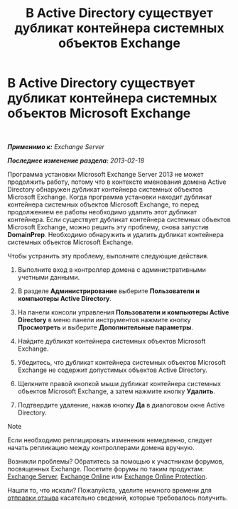 ﻿---
title: 'В Active Directory существует дубликат контейнера системных объектов Exchange'
TOCTitle: В Active Directory существует дубликат контейнера системных объектов Microsoft Exchange
ms:assetid: cd0f45ab-89de-4653-b50d-c1157c2329d5
ms:mtpsurl: https://technet.microsoft.com/ru-ru/library/ms.exch.setupreadiness.adiniterrorrule(v=EXCHG.150)
ms:contentKeyID: 50489090
ms.date: 04/30/2018
mtps_version: v=EXCHG.150
ms.translationtype: HT
---

# В Active Directory существует дубликат контейнера системных объектов Microsoft Exchange

 

_**Применимо к:** Exchange Server_

_**Последнее изменение раздела:** 2013-02-18_

Программа установки Microsoft Exchange Server 2013 не может продолжить работу, потому что в контексте именования домена Active Directory обнаружен дубликат контейнера системных объектов Microsoft Exchange. Когда программа установки находит дубликат контейнера системных объектов Microsoft Exchange, то перед продолжением ее работы необходимо удалить этот дубликат контейнера. Если существует дубликат контейнера системных объектов Microsoft Exchange, можно решить эту проблему, снова запустив **DomainPrep**. Необходимо обнаружить и удалить дубликат контейнера системных объектов Microsoft Exchange.

Чтобы устранить эту проблему, выполните следующие действия.

1.  Выполните вход в контроллер домена с административными учетными данными.

2.  В разделе **Администрирование** выберите **Пользователи и компьютеры Active Directory**.

3.  На панели консоли управления **Пользователи и компьютеры Active Directory** в меню панели инструментов нажмите кнопку **Просмотреть** и выберите **Дополнительные параметры**.

4.  Найдите дубликат контейнера системных объектов Microsoft Exchange.

5.  Убедитесь, что дубликат контейнера системных объектов Microsoft Exchange не содержит допустимых объектов Active Directory.

6.  Щелкните правой кнопкой мыши дубликат контейнера системных объектов Microsoft Exchange, а затем нажмите кнопку **Удалить**.

7.  Подтвердите удаление, нажав кнопку **Да** в диалоговом окне Active Directory.

> [!NOTE]  
> Если необходимо реплицировать изменения немедленно, следует начать репликацию между контроллерами домена вручную.


Возникли проблемы? Обратитесь за помощью к участникам форумов, посвященных Exchange. Посетите форумы по таким продуктам: [Exchange Server](https://go.microsoft.com/fwlink/p/?linkid=60612), [Exchange Online](https://go.microsoft.com/fwlink/p/?linkid=267542) или [Exchange Online Protection](https://go.microsoft.com/fwlink/p/?linkid=285351).

Нашли то, что искали? Пожалуйста, уделите немного времени для [отправки отзыва](mailto:exsetuphelpfeedback@microsoft.com?subject=exchange%202013%20setup%20help%20feedbac) касательно сведений, которые требовалось получить.

